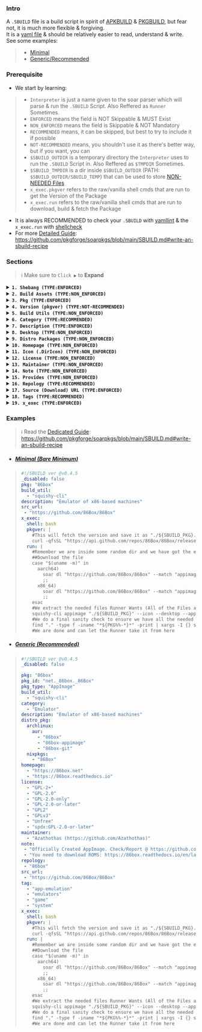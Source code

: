 ### Intro
A `.SBUILD` file is a build script in spirit of [APKBUILD](https://wiki.alpinelinux.org/wiki/APKBUILD_Reference) & [PKGBUILD](https://wiki.archlinux.org/title/PKGBUILD), but fear not, it is much more flexible & forgiving.<br>
It is a [yaml file](https://web.archive.org/web/2/https://spacelift.io/blog/yaml) & should be relatively easier to read, understand & write.<br>
See some examples: 
> - [Minimal](https://github.com/pkgforge/soarpkgs/blob/main/SBUILD_SPEC.md#minimal-bare-minimum)
> - [Generic/Recommended](https://github.com/pkgforge/soarpkgs/blob/main/SBUILD_SPEC.md#generic-recommended)

### Prerequisite
- We start by learning:
> - `Interpreter` is just a name given to the soar parser which will parse & run the `.SBUILD` Script. Also Reffered as `Runner` Sometimes.
> - `ENFORCED` means the field is NOT Skippable & MUST Exist
> - `NON_ENFORCED` means the field is Skippable & NOT Mandatory
> - `RECOMMENDED` means, it can be skipped, but best to try to include it if possible
> - `NOT-RECOMMENDED` means, you shouldn't use it as there's better way, but if you want, you can
> - `$SBUILD_OUTDIR` is a temporary directory the `Interpreter` uses to run the `.SBUILD` Script in. Also Reffered as `$TMPDIR` Sometimes.
> - `$SBUILD_TMPDIR` is a dir inside `$SBUILD_OUTDIR` (PATH: `$SBUILD_OUTDIR/SBUILD_TEMP`) that can be used to store [NON-NEEDED Files](https://github.com/pkgforge/soarpkgs/blob/main/SBUILD.md#needed-files)
> - `x_exec.pkgver` refers to the raw/vanilla shell cmds that are run to get the Version of the Package
> - `x_exec.run` refers to the raw/vanilla shell cmds that are run to download, build & fetch the Package
- It is always RECOMMENDED to check your `.SBUILD` with [yamllint](https://www.yamllint.com/) & the `x_exec.run` with [shellcheck](https://www.shellcheck.net/)
- For more [Detailed Guide](https://github.com/pkgforge/soarpkgs/blob/main/SBUILD.md#write-an-sbuild-recipe): https://github.com/pkgforge/soarpkgs/blob/main/SBUILD.md#write-an-sbuild-recipe

### Sections
> ℹ️ Make sure to `Click ▶` to **Expand**
<!--  -->
<details id="shebang"><summary><b><code>1. Shebang (TYPE:ENFORCED)</code></a></b></summary>
  
  - It starts with `#!/SBUILD ver @${VERSION}` `(TYPE:RECOMMENDED)`
  - It is followed by `_disabled: boolean`, which can either be `true` or `false` which will disable or enable the entire script respectively. `(TYPE:ENFORCED)`
  ```yaml
  #!/SBUILD ver @v0.4.5 #Tells the Interpreter the version
  _disabled: false #Tells the Interpreter to run it
  ```
</details>
<!--  -->
<details id="build_asset"><summary><b><code>2. Build Assets (TYPE:NON_ENFORCED)</code></a></b></summary>

  ```yaml
  #Example ONLY
  #All of the files will be downloaded & added to "${SBUILD_OUTDIR/SBUILD_TEMP}" (Also Known as $SBUILD_TMPDIR prior to running the x_exec part
  build_asset:
    - url: "https://example.com/fileA.tar" #Downloaded
      out: "example_01.tar" #Saved as $SBUILD_OUTDIR/SBUILD_TEMP/example_01.tar
    - url: "https://example.com/abc.gif" #Downloaded
      out: "xyz.gif" #Saved as $SBUILD_OUTDIR/SBUILD_TEMP/xyz.gif
  ```
  - This is Optional & can be left empty or removed completely `(TYPE:NON_ENFORCED)`
  - This can be used to pull in Static Assets needed for `x_exec.run` part.
  - Accessible using `${SBUILD_TMPDIR}/$FILE` OR `$SBUILD_OUTDIR/SBUILD_TEMP/$FILE` [`ENV VARS`]().
  - The benefit of using this over doing it manually in `x_exec.run` is that it's parallelized & pre-downloaded
  - Can have single or multiple entries
</details>
<!--  -->
<details id="pkg"><summary><b><code>3. Pkg (TYPE:ENFORCED)</code></a></b></summary>

  ```yaml
  #Example ONLY
  pkg: "Real Name, It will be Installed & Integrated based on this Value"
  pkg_id: "Appstream App Id, flatpak's scheme preferred, otherwise can be empty"
  pkg_type: "Pkg Format, if empty or nonexistent, Interpreter reads Magic Bytes to determine format"
  ```
  - `pkg` is Canonical name of the Package. It will be installed as this regardless of the actual filename. Desktop entry will also show this name `(TYPE:ENFORCED)`
  - `pkg_id` is [AppStream App Id](https://www.freedesktop.org/software/appstream/docs/chap-Metadata.html#tag-id-generic). `(TYPE:RECOMMENDED)`
  > - You can find the `pkg_id` by searching it on [Flathub](https://flathub.org/)
  > > ![image](https://github.com/user-attachments/assets/877263b5-8cbd-4a76-bcb6-1df738643fa2)
  > - You can also find it in Appstream `Appdata.xml` or `Metainfo.xml` files
  > > ![image](https://github.com/user-attachments/assets/0f4d2c3e-95a9-4ad0-b57d-05bbca6f3748)
  > - Sometimes, this id can also be found in `.Desktop` file.
  > - If you can't ind the `pkg_id` at all, you may create a dummy one in `xxx.${TLD}.${DOMAIN}.${PROJECT_NAME}` format
  > > ```bash
  > > xxx.io.github.SuperApp --> #Created from a the site's Homepage: SuperApp.github.io
  > > xxx.com.github.CoolApp --> #Created from https://github.com/CoolApp
  > > ```
  > - `pkg_type` is the Package Format, it can be one of the following (`lowercase`) `(TYPE:RECOMMENDED)` :
  > > - [`AppImage`](https://github.com/Azathothas/Toolpacks-Extras/blob/main/Docs/APPIMAGES.md) denotes it is an [AppImage](https://appimage.org/) `pkg_type: "appimage"`
  > > - [`AppBundle`](https://github.com/Azathothas/Toolpacks-Extras/blob/main/Docs/APPBUNDLES.md) denotes it is an [AppBundle](https://github.com/xplshn/pelf/) `pkg_type: "appbundle"`
  > > - [`archive`](https://github.com/ouch-org/ouch?tab=readme-ov-file#supported-formats) denotes it is an archive (`SELF-EXTRACTABLE`) format: `.7z` `.bz` `.bz2` `.gz` `.lz4` `.lzma` `.rar` `.sz` `.tar` `.xz` `.zst` or a mix-mash of these. This includes formats like [alpix](https://github.com/QaidVoid/alpix), [staticx](https://github.com/JonathonReinhart/staticx) etc. `pkg_type: "archive"`
  > > - [`dynamic`]() denotes it is a Dynamic Binary `pkg_type: "dynamic"`
  > > - [`FlatImage`](https://github.com/Azathothas/Toolpacks-Extras/blob/main/Docs/FLATIMAGES.md) denotes it is a [FlatImage](https://github.com/ruanformigoni/flatimage) `pkg_type: "flatimage"`
  > > - [`GameImage`](https://github.com/Azathothas/Toolpacks-Extras/blob/main/Docs/GAMEIMAGES.md) denotes it is a [GameImage](https://github.com/ruanformigoni/gameimage) `pkg_type: "gameimage"`
  > > - [`NixAppImage`](https://github.com/Azathothas/Toolpacks-Extras/blob/main/Docs/NIXAPPIMAGES.md) denotes it is a [NixAppImage](https://github.com/ralismark/nix-appimage) `pkg_type: "nixappimage"`
  > > - [`RunImage`](https://github.com/Azathothas/Toolpacks-Extras/blob/main/Docs/RUNIMAGES.md) denotes it is a [RunImage](https://github.com/VHSgunzo/runimage) `pkg_type: "runimage"`
  > > - [`static`](https://en.wikipedia.org/wiki/Static_build) denotes it is a Static Binary `pkg_type: "static"`
  > - `Note:` Interpreter will read the magic bytes to determine correct format in case this field is empty.
</details>
<!--  -->
<details id="description"><summary><b><code>4. Version (pkgver) (TYPE:NOT-RECOMMENDED)</code></a></b></summary>
 
  ```yaml
  #Example ONLY
  pkgver: "Exact Version, AlphaNumeric or Release Tag"
  ``` 
  - Exact Version of `$pkg` `(TYPE:NOT-RECOMMENDED)`
  - This is `NOT-RECOMMENDED` unless you want to enforce a fixed version & plan to update it manually
  - `x_exec.pkgver` exists, which takes care of determining latest versions automatically.
  - If you use both `.pkgver` & `x_exec.pkgver`, `x_exec.pkgver` WILL BE IGNORED, and `.pkgver` will always be used
</details> 
<!--  -->
<details id="build_util"><summary><b><code>5. Build Utils (TYPE:NON_ENFORCED)</code></a></b></summary>

  ```yaml
  #Example ONLY
  #WARNING: DO NOT USE THIS TO INSTALL STUFF LIKE GIT as that is known not to work as static binary
  #This should only be used for static bins, (use build_dep instead CURRENTLY NOT IMPLEMENTED)
  #soar will add these using soar dl temporarily in cache prior to running the x_exec part
  #if these are already installed/cached by soar, soar will skip them (Unless Upgrade is found)
  build_util:
    - "curl" #for web stuff
    - "ouch" #to extract archives easily without remembering flags
    - "squishy-cli" #to extract appimages/squashfs archives for Desktop, icon Files etc
  ```
  - This is Optional & can be left empty or removed completely `(TYPE:NON_ENFORCED)`
  - This can be used to pull in Static Binaries if some extra tools are being used
  - Use this only if your distro doesn't provide it or you need the latest version of a tool
  - Can have single or multiple entries
</details>
<!--  -->
<details id="category"><summary><b><code>6. Category (TYPE:RECOMMENDED)</code></a></b></summary>

  - This is Optional & can be left empty or removed completely `(TYPE:RECOMMENDED)`
  - If it is left empty or doesn't exist, It is set to `Utility` by default.
  - If it is used, it MUST be one of the Registered Categories as per the FreeDesktop Spec
  > - [Main Categories](https://specifications.freedesktop.org/menu-spec/latest/category-registry.html)
  > - [Additional Categories](https://specifications.freedesktop.org/menu-spec/latest/additional-category-registry.html)
  - It can contain multiple entries
  > ```yaml
  > #Example ONLY
  > category:
  >   - "Core"
  >   - "Utility"
  > ```
</details>
<!--  -->
<details id="description"><summary><b><code>7. Description (TYPE:ENFORCED)</code></a></b></summary>
 
  ```yaml
  #Example ONLY
  description: "A short summary about the pkg"
  ``` 
  - Short Summarized Description about the `$pkg` `(TYPE:ENFORCED)`
  - [repology-fetcher](https://github.com/pkgforge/soarpkgs/blob/main/scripts/repology_fetcher.sh) will Autogenerate Multiple Description from [Repology](https://repology.org/projects/), Pick the Best one.
  - [search.nixos.org](https://search.nixos.org/packages) also has Saner Descriptions
  - Otherwise Use abridged version from the `$pkg`'s Homepage etc
</details> 
<!--  -->
<details id="desktop"><summary><b><code>8. Desktop (TYPE:NON_ENFORCED)</code></a></b></summary>

  ```yaml
  #Example ONLY
  desktop: "#A Direct RAW URL to download a .desktop file"
  ```
  - This is Optional & can be left empty or removed completely `(TYPE:NON_ENFORCED)`
  - Only One entry is supported
  - This is applicable only if `$pkg_type` is a portable format like `AppImage`, `FlatImage` etc
  - This will be downloaded & saved as `$pkg.desktop` inside `$TMPDIR`
  - This MAY BE OVERWRITTEN, if `x_exec.run` does something to the file, otherwise is used as the default `.Desktop` file
</details>
<!--  -->
<details id="distro_pkg"><summary><b><code>9. Distro Packages (TYPE:NON_ENFORCED)</code></a></b></summary>
 
  - This is Optional & can be left empty or removed completely `(TYPE:NON_ENFORCED)`
  - Use [repology/projects/$pkg](https://repology.org/projects/) to quickly fetch this Information, Or You can [Automate It](https://github.com/pkgforge/soarpkgs/blob/main/SBUILD.md#write-an-sbuild-recipe)
  ```yaml
  #Example ONLY
  distro_pkg:
   #Not ALL fileds are necessary, they can be left empty or deleted
    #suggests alpine has it
    alpine:
      - "mypkg"
    #suggests archlinux has it
    archlinux:
      #suggests aur has it
      aur:
        - "mypkg-bin"
        - "mypkg-git"
      extra:
      #suggest extra has it
        - "mypkg"
    #suggests debian has it    
    debian:
      - "mypkg"
    #suggests nixpkg has it
    nixpkgs:
      - "#mypkg"
  ``` 
</details> 
<!--  -->
<details id="homepage"><summary><b><code>10. Homepage (TYPE:NON_ENFORCED)</code></a></b></summary>

  ```yaml
  #Example ONLY
  homepage:
    - "https://mypkg.net"
    - "https://mypkg.readthedocs.io"
  ```
  - This is Optional & can be left empty or removed completely `(TYPE:NON_ENFORCED)`
  - This contains the urls to homepage, project page & source code (Git/SVN/etc)
  - This should `NOT BE CONFUSED` with `src_url` which <ins>contains urls</ins> to the page that contains the `download_link`
  - Can have single or multiple entries
  - Use [repology/projects/$pkg/information](https://repology.org/projects/) to quickly fetch this Information
</details>
<!--  -->
<details id="icon"><summary><b><code>11. Icon (.DirIcon) (TYPE:NON_ENFORCED)</code></a></b></summary>

  ```yaml
  icon: "#A Direct RAW URL to download a icon/logo file"
  ```
  - This is Optional & can be left empty or removed completely `(TYPE:NON_ENFORCED)`
  - Only One entry is supported
  - If `$pkg_type` is a NON portable format, then this is used only for `soar query/info`
  - If `$pkg_type` is a portable format like `AppImage`, `FlatImage` , then it is downloaded & saved as `.DirIcon` as `${SBUILD_OUTDIR}/.DirIcon`
  - This MAY BE OVERWRITTEN, if `x_exec.run` does something to the file, otherwise is used as the default `.DirIcon` & `${SBUILD_OUTDIR}/${SBUILD_PKG}.png` file
  - If the `icon` file is NOT a `png` File, it MUST BE RENAMED to correct `$pkg.format` in the `x_exec.run` step.
</details>
<!--  -->
<details id="license"><summary><b><code>12. License (TYPE:NON_ENFORCED)</code></a></b></summary>

  ```yaml
  #Example ONLY
  license:
    - "GPL-2+"
    - "GPL-2.0"
    - "GPL-2.0-only"
    - "GPL-2.0-or-later"
    - "GPL2"
    - "GPLv3"
    - "Unfree"
    - "spdx:GPL-2.0-or-later"
  ```
  - This is Optional & can be left empty or removed completely `(TYPE:NON_ENFORCED)`
  - Can have single or multiple entries
  - Use [repology/projects/$pkg/information](https://repology.org/projects/) to quickly fetch this Information
</details>
<!--  -->
<details id="maintainer"><summary><b><code>13. Maintainer (TYPE:NON_ENFORCED)</code></a></b></summary>

  ```yaml
  #Example ONLY
  maintainer:
    - "Azathothas (https://github.com/Azathothas)"
    - "QaidVoid (Qaid@Qaidvoid.dev)"
  ```
  - This is Optional & can be left empty or removed completely `(TYPE:NON_ENFORCED)`
  - This shows the author/maintainer of the `$pkg.SBUILD` script
  - A single pkg can have multiple maintainers & contact details or websites can be embedded inside `()`
  - Can have single or multiple entries 
  - You will usually add yourself to this field
</details>
<!--  -->
<details id="note"><summary><b><code>14. Note (TYPE:NON_ENFORCED)</code></a></b></summary>

  ```yaml
  #Example ONLY
  note:
    - "Some note"
    - "Some other note"
  ```
  - This is Optional & can be left empty or removed completely `(TYPE:NON_ENFORCED)`
  - This contains extra information about the `$pkg` such as setup information or errors & quirk.
  - Can have single or multiple entries 
</details>
<!--  -->
<details id="provides"><summary><b><code>15. Provides (TYPE:NON_ENFORCED)</code></a></b></summary>

  ```yaml
  #Example ONLY
  # $pkg itself will always be a default value, so not needed if contains only 1 program and that 1 program is $pkg itself
  provides:
    - "prog-a"
    - "prog-b"
  ```
  - This is Optional & can be left empty or removed completely `(TYPE:NON_ENFORCED)`
  - This lists all programs that are fetched/built during the `x_exec.run` part.
  - If this field is empty or doesn't exist, the interpreter will use `$pkg` as the only value of `provides` by default.
  - If this field exists, soar will treat it as a `$pkg` family containing all programs from `provides`
  - `soar install $pkg` by default will install all programs from `provides`. This is same as `$pkg` when `provides` is empty/nonexistent.
  - `soar install $pkg/$prog` will only install `$prog` from the `$pkg`'s `.SBUILD`
  - Can have single or multiple entries
</details>
<!--  -->
<details id="repology"><summary><b><code>16. Repology (TYPE:RECOMMENDED)</code></a></b></summary>

  ```yaml
  #Example ONLY
  repology:
    - "mypkg"
    - "mypkg-bin"
  ```
  - This is Optional & can be left empty or removed completely `(TYPE:RECOMMENDED)`
  - This contains the package name that [repology](https://repology.org/projects/) uses.
  - Can have single or multiple entries
</details>
<!--  -->
<details id="src_url"><summary><b><code>17. Source (Download) URL (TYPE:ENFORCED)</code></a></b></summary>

  ```yaml
  #Example ONLY
  src_url:
    - "https://gitlab.com/mypkg"
    - "https://github.com/mypkg"
  ```
  - This MUST contain at least `1` URL `(TYPE:ENFORCED)`
  - This contains the url to the `download/source` page which contains the download link for the `pkg`
  - This should `NOT BE CONFUSED` with `homepage`
  - Can have only single or multiple entries
</details>
<!--  -->
<details id="tag"><summary><b><code>18. Tags (TYPE:RECOMMENDED)</code></a></b></summary>

  ```yaml
  #Example ONLY
  tag:
    - "app-emulation"
    - "emulators"
    - "game"
    - "system
  ```
  - This is Optional & can be left empty or removed completely `(TYPE:RECOMMENDED)`
  - This contains tags for better `soar search` as the existing `Category` is quite Limited & Strict
  - Can have single or multiple entries
</details>
<!--  -->
<details id="x_exec"><summary><b><code>19. x_exec (TYPE:ENFORCED)</code></a></b></summary>

  ```yaml
  #Example ONLY
  x_exec:
    shell: bash #Invokes /usr/bin/env ${SHELL}, bash in this case
    pkgver: |
      ${RAW SHELL CMDS TO FETCH VERSION}
    run: |
     ${RAW SHELL CMDS TO BUILD|DOWNLOAD|FETCH PACKAGE}
  ```  
  - This is the Core part, & what actually does all the work. `(TYPE:ENFORCED)`
  - `shell` set's the real interpreter using `/usr/bin/env ${SHELL}`, this can be any shell: `sh` `bash` `fish` `nu` `oils` `zsh`
  - `pkgver` block's shell script must not have errors, and must produce (echo|output) only the version
  > - This will save the version in `${SBUILD_OUTDIR}/${SBUILD_PKG}.version` & also export as ENV VAR `${PKG_VER}`
  > - You can reuse or overwrite it in `run` part so be careful
  > - You can just do `echo 1.1.1` if you want to hardcode a particular version, though for that `.pkgver` exist
  - `run` block's shell script MUST not have errors, use [Shellcheck](https://www.shellcheck.net/) to check for it.
  - [`Runner`](https://github.com/pkgforge/soarpkgs/blob/main/scripts/sbuild_runner.sh) will run the [`Linter|Validator`](https://github.com/pkgforge/soarpkgs/blob/main/scripts/sbuild_linter.sh), if & only if the `.SBUILD` is validated, it will proceed further.
  - [`Runner`](https://github.com/pkgforge/soarpkgs/blob/main/scripts/sbuild_runner.sh) will run the shell session with [a list of ENV_VARS](https://github.com/pkgforge/soarpkgs/blob/main/SBUILD.md#env-vars-x_execrun) pre set & configured. [More Details](https://github.com/pkgforge/soarpkgs/blob/main/SBUILD.md#env-vars-x_execrun): https://github.com/pkgforge/soarpkgs/blob/main/SBUILD.md#env-vars-x_execrun
  - [`Runner`](https://github.com/pkgforge/soarpkgs/blob/main/scripts/sbuild_runner.sh) will setup a `$TMPDIR` & set it as Current Working Dir `${SBUILD_OUTDIR}`
  - The Shell CMDs here can be anything but MUST, at end, produce these [`NEEDED FILES`](https://github.com/pkgforge/soarpkgs/blob/main/SBUILD.md#needed-files):
  > - `${SBUILD_OUTDIR}/${SBUILD_PKG}` file (`>100KB`), this is the main Pkg we are trying to Install
  > - `${SBUILD_OUTDIR}/${SBUILD_PKG}.desktop` file (`>3B`) if `${PKG_TYPE}` is a Portable Format like AppImage, Otherwise Skipped [Not Needed, if used `desktop`]
  > - `${SBUILD_OUTDIR}/.DirIcon` file (`>1KB`) if `${PKG_TYPE}` is a Portable Format like AppImage, Otherwise Skipped [Not Needed, if used `icon`, but may need to rename it to correct `$pkg.format`]
  > - `${SBUILD_OUTDIR}/${SBUILD_PKG}.png` file (`>1KB`) if `${PKG_TYPE}` is a Portable Format like AppImage & `.DirIcon` doesn't exist
  > - `${SBUILD_OUTDIR}/${SBUILD_PKG}.svg` file (`>1KB`) if `${PKG_TYPE}` is a Portable Format like AppImage & both `.DirIcon` & `${SBUILD_OUTDIR}/${SBUILD_PKG}.png` don't exist
  > - `${SBUILD_OUTDIR}/${SBUILD_PKG}.version` file (`>3B`) containing the `$version` information, Otherwise Auto Determined using `Date|BSUM`
  - At END, `soar` will copy all the needed files from this `${SBUILD_OUTDIR}` to relevant dirs & cleanup (Unless used `--no-clean`)
  - At END, `soar` will also save the entire build log in "${SOAR_ROOT}/packages/${PKG}/${PKG_NAME}.log"
</details>
<!--  -->

### Examples
> ℹ️ Read the [Dedicated Guide](https://github.com/pkgforge/soarpkgs/blob/main/SBUILD.md#write-an-sbuild-recipe): https://github.com/pkgforge/soarpkgs/blob/main/SBUILD.md#write-an-sbuild-recipe
- ##### [Minimal (Bare Minimum)](https://github.com/pkgforge/soarpkgs/blob/main/templates/minimal.SBUILD.yaml)
> ```yaml
> #!/SBUILD ver @v0.4.5
> _disabled: false
> pkg: "86box"
> build_util:
>   - "squishy-cli"
> description: "Emulator of x86-based machines"
> src_url:
>  - "https://github.com/86Box/86Box"
> x_exec:
>   shell: bash
>   pkgver: |
>     #This will fetch the version and save it as "./${SBUILD_PKG}.version" and env ${PKG_VER}
>     curl -qfsSL "https://api.github.com/repos/86Box/86Box/releases/latest" | jq -r '.tag_name'
>   run: |
>     #Remember we are inside some random dir and we have got the env vars injected ($SBUILD_PKG etc)
>     ##Download the file
>     case "$(uname -m)" in
>       aarch64)
>         soar dl "https://github.com/86Box/86Box" --match "appimage|arm64" --exclude "x64|x86|zsync" -o "./${SBUILD_PKG}" --yes && chmod +x "./${SBUILD_PKG}"
>         ;;
>       x86_64)
>         soar dl "https://github.com/86Box/86Box" --match "appimage|x86_64" --exclude "aarch64|arm|zsync" -o "./${SBUILD_PKG}" --yes && chmod +x "./${SBUILD_PKG}"
>         ;;
>     esac
>     #We extract the needed files Runner Wants (All of the Files are saved with ${SBUILD_PKG}.$file Prefix)
>     squishy-cli appimage "./${SBUILD_PKG}" --icon --desktop --appstream --write
>     #We do a final sanity check to ensure we have all the needed files
>     find "." -type f -iname "*${PKG%%-*}*" -print | xargs -I {} sh -c 'file {}; b3sum {}; sha256sum {}; du -sh {}'
>     #We are done and can let the Runner take it from here
> ```

- ##### [Generic (Recommended)](https://github.com/pkgforge/soarpkgs/blob/main/templates/generic.SBUILD.yaml)
> ```yaml
> #!/SBUILD ver @v0.4.5
> _disabled: false
> 
> pkg: "86box"
> pkg_id: "net._86box._86Box"
> pkg_type: "AppImage"
> build_util:
>   - "squishy-cli"
> category:
>   - "Emulator"
> description: "Emulator of x86-based machines"
> distro_pkg:
>   archlinux:
>     aur:
>       - "86box"
>       - "86box-appimage"
>       - "86box-git"
>   nixpkgs:
>     - "86Box"
> homepage:
>   - "https://86box.net"
>   - "https://86box.readthedocs.io"
> license:
>   - "GPL-2+"
>   - "GPL-2.0"
>   - "GPL-2.0-only"
>   - "GPL-2.0-or-later"
>   - "GPL2"
>   - "GPLv3"
>   - "Unfree"
>   - "spdx:GPL-2.0-or-later"
> maintainer:
>   - "Azathothas (https://github.com/Azathothas)"
> note:
>  - "Officially Created AppImage. Check/Report @ https://github.com/86Box/86Box"
>  - "You need to download ROMS: https://86box.readthedocs.io/en/latest/usage/roms.html"
> repology:
>  - "86box"
> src_url:
>  - "https://github.com/86Box/86Box"
> tag:
>   - "app-emulation"
>   - "emulators"
>   - "game"
>   - "system"
> x_exec:
>   shell: bash
>   pkgver: |
>     #This will fetch the version and save it as "./${SBUILD_PKG}.version" and env ${PKG_VER}
>     curl -qfsSL "https://api.github.com/repos/86Box/86Box/releases/latest" | jq -r '.tag_name'
>   run: |
>     #Remember we are inside some random dir and we have got the env vars injected ($SBUILD_PKG etc)
>     ##Download the file
>     case "$(uname -m)" in
>       aarch64)
>         soar dl "https://github.com/86Box/86Box" --match "appimage|arm64" --exclude "x64|x86|zsync" -o "./${SBUILD_PKG}" --yes && chmod +x "./${SBUILD_PKG}"
>         ;;
>       x86_64)
>         soar dl "https://github.com/86Box/86Box" --match "appimage|x86_64" --exclude "aarch64|arm|zsync" -o "./${SBUILD_PKG}" --yes && chmod +x "./${SBUILD_PKG}"
>         ;;
>     esac
>     #We extract the needed files Runner Wants (All of the Files are saved with ${SBUILD_PKG}.$file Prefix)
>     squishy-cli appimage "./${SBUILD_PKG}" --icon --desktop --appstream --write
>     #We do a final sanity check to ensure we have all the needed files
>     find "." -type f -iname "*${PKG%%-*}*" -print | xargs -I {} sh -c 'file {}; b3sum {}; sha256sum {}; du -sh {}'
>     #We are done and can let the Runner take it from here
> ```

